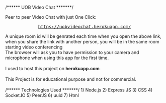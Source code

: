 /****** UOB Video Chat *******/

Peer to peer Video Chat with just One Click: <br/>
<div align="center">
<pre>
<a href="https://uobvideochat.herokuapp.com/" target="_new">https://uobvideochat.herokuapp.com/</a>
</pre>
</div>
A unique room id will be genrated each time when you open the above link, when you share the link with another person, you will be in the same room starting video conferencing <br/>
The browser will ask you to have permission to your camera and microphone when using this app for the first time.
<br><br>
I used to host this project on <b>herokuapp.com</b>
<br><br>
This Project is for educational purpose and not for commercial.<br><br>
/****** Technologies Used *******/
 1) Node.js
 2) Express JS
 3) CSS
 4) Socket.IO
 5) PeerJS
 6) uuid
 7) Html

